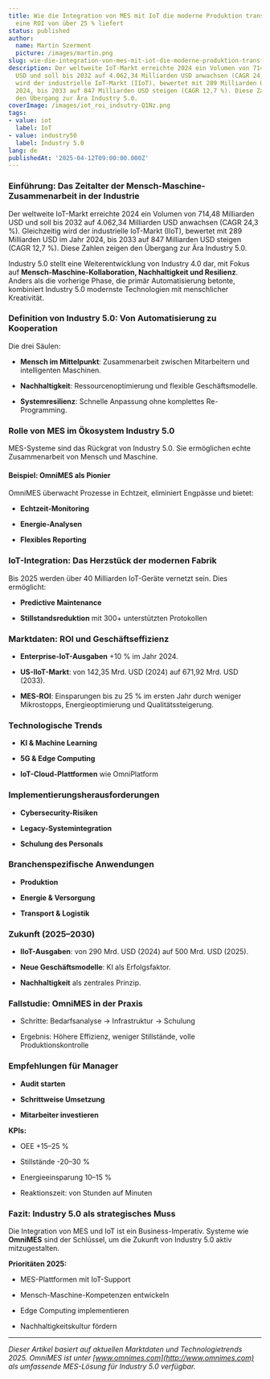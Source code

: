 ```yaml
---
title: Wie die Integration von MES mit IoT die moderne Produktion transformiert und
  eine ROI von über 25 % liefert
status: published
author:
  name: Martin Szerment
  picture: /images/martin.png
slug: wie-die-integration-von-mes-mit-iot-die-moderne-produktion-transformiert-und-eine-roi-von-uber-25-liefert
description: Der weltweite IoT-Markt erreichte 2024 ein Volumen von 714,48 Milliarden
  USD und soll bis 2032 auf 4.062,34 Milliarden USD anwachsen (CAGR 24,3 %). Gleichzeitig
  wird der industrielle IoT-Markt (IIoT), bewertet mit 289 Milliarden USD im Jahr
  2024, bis 2033 auf 847 Milliarden USD steigen (CAGR 12,7 %). Diese Zahlen zeigen
  den Übergang zur Ära Industry 5.0.
coverImage: /images/iot_roi_indsutry-Q1Nz.png
tags:
- value: iot
  label: IoT
- value: industry50
  label: Industry 5.0
lang: de
publishedAt: '2025-04-12T09:00:00.000Z'
---
```

### Einführung: Das Zeitalter der Mensch-Maschine-Zusammenarbeit in der Industrie

Der weltweite IoT-Markt erreichte 2024 ein Volumen von 714,48 Milliarden USD und soll bis 2032 auf 4.062,34 Milliarden USD anwachsen (CAGR 24,3 %). Gleichzeitig wird der industrielle IoT-Markt (IIoT), bewertet mit 289 Milliarden USD im Jahr 2024, bis 2033 auf 847 Milliarden USD steigen (CAGR 12,7 %). Diese Zahlen zeigen den Übergang zur Ära Industry 5.0.

Industry 5.0 stellt eine Weiterentwicklung von Industry 4.0 dar, mit Fokus auf **Mensch-Maschine-Kollaboration, Nachhaltigkeit und Resilienz**. Anders als die vorherige Phase, die primär Automatisierung betonte, kombiniert Industry 5.0 modernste Technologien mit menschlicher Kreativität.

### Definition von Industry 5.0: Von Automatisierung zu Kooperation

Die drei Säulen:

- **Mensch im Mittelpunkt**: Zusammenarbeit zwischen Mitarbeitern und intelligenten Maschinen.

- **Nachhaltigkeit**: Ressourcenoptimierung und flexible Geschäftsmodelle.

- **Systemresilienz**: Schnelle Anpassung ohne komplettes Re-Programming.

### Rolle von MES im Ökosystem Industry 5.0

MES-Systeme sind das Rückgrat von Industry 5.0. Sie ermöglichen echte Zusammenarbeit von Mensch und Maschine.

#### Beispiel: OmniMES als Pionier

OmniMES überwacht Prozesse in Echtzeit, eliminiert Engpässe und bietet:

- **Echtzeit-Monitoring**

- **Energie-Analysen**

- **Flexibles Reporting**

### IoT-Integration: Das Herzstück der modernen Fabrik

Bis 2025 werden über 40 Milliarden IoT-Geräte vernetzt sein. Dies ermöglicht:

- **Predictive Maintenance**

- **Stillstandsreduktion** mit 300+ unterstützten Protokollen

### Marktdaten: ROI und Geschäftseffizienz

- **Enterprise-IoT-Ausgaben** +10 % im Jahr 2024.

- **US-IIoT-Markt**: von 142,35 Mrd. USD (2024) auf 671,92 Mrd. USD (2033).

- **MES-ROI**: Einsparungen bis zu 25 % im ersten Jahr durch weniger Mikrostopps, Energieoptimierung und Qualitätssteigerung.

### Technologische Trends

- **KI & Machine Learning**

- **5G & Edge Computing**

- **IoT-Cloud-Plattformen** wie OmniPlatform

### Implementierungsherausforderungen

- **Cybersecurity-Risiken**

- **Legacy-Systemintegration**

- **Schulung des Personals**

### Branchenspezifische Anwendungen

- **Produktion**

- **Energie & Versorgung**

- **Transport & Logistik**

### Zukunft (2025–2030)

- **IIoT-Ausgaben**: von 290 Mrd. USD (2024) auf 500 Mrd. USD (2025).

- **Neue Geschäftsmodelle**: KI als Erfolgsfaktor.

- **Nachhaltigkeit** als zentrales Prinzip.

### Fallstudie: OmniMES in der Praxis

- Schritte: Bedarfsanalyse → Infrastruktur → Schulung

- Ergebnis: Höhere Effizienz, weniger Stillstände, volle Produktionskontrolle

### Empfehlungen für Manager

- **Audit starten**

- **Schrittweise Umsetzung**

- **Mitarbeiter investieren**

**KPIs:**

- OEE +15–25 %

- Stillstände -20–30 %

- Energieeinsparung 10–15 %

- Reaktionszeit: von Stunden auf Minuten

### Fazit: Industry 5.0 als strategisches Muss

Die Integration von MES und IoT ist ein Business-Imperativ. Systeme wie **OmniMES** sind der Schlüssel, um die Zukunft von Industry 5.0 aktiv mitzugestalten.

**Prioritäten 2025:**

- MES-Plattformen mit IoT-Support

- Mensch-Maschine-Kompetenzen entwickeln

- Edge Computing implementieren

- Nachhaltigkeitskultur fördern

---

*Dieser Artikel basiert auf aktuellen Marktdaten und Technologietrends 2025. OmniMES ist unter [www.omnimes.com](http://www.omnimes.com) als umfassende MES-Lösung für Industry 5.0 verfügbar.*
